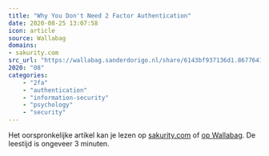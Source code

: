 ```yaml
---
title: "Why You Don't Need 2 Factor Authentication"
date: 2020-08-25 13:07:58
icon: article
source: Wallabag
domains:
- sakurity.com
src_url: "https://wallabag.sanderdorigo.nl/share/6143bf937136d1.86776411"
2020: "08"
categories:
    - "2fa"
    - "authentication"
    - "information-security"
    - "psychology"
    - "security"
---
```

Het oorspronkelijke artikel kan je lezen op [sakurity.com](http://sakurity.com/blog/2015/07/18/2fa.html) of [op Wallabag](https://wallabag.sanderdorigo.nl/share/6143bf937136d1.86776411). De leestijd is ongeveer 3 minuten.